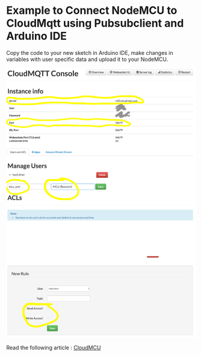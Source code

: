# Example to Connect NodeMCU to CloudMqtt using Pubsubclient and Arduino IDE


Copy the code to your new sketch in Arduino IDE, make changes in variables with user specific data and upload it to your NodeMCU.

![Cloud MQTT ](https://raw.githubusercontent.com/Mr-Khan/CloudMqtt-NodeMCU-PubSubClient/master/cloudmqtt-settings.png)

Read the following article : [CloudMCU](http://www.cinderellaman.in/iot/cloudmcu/)